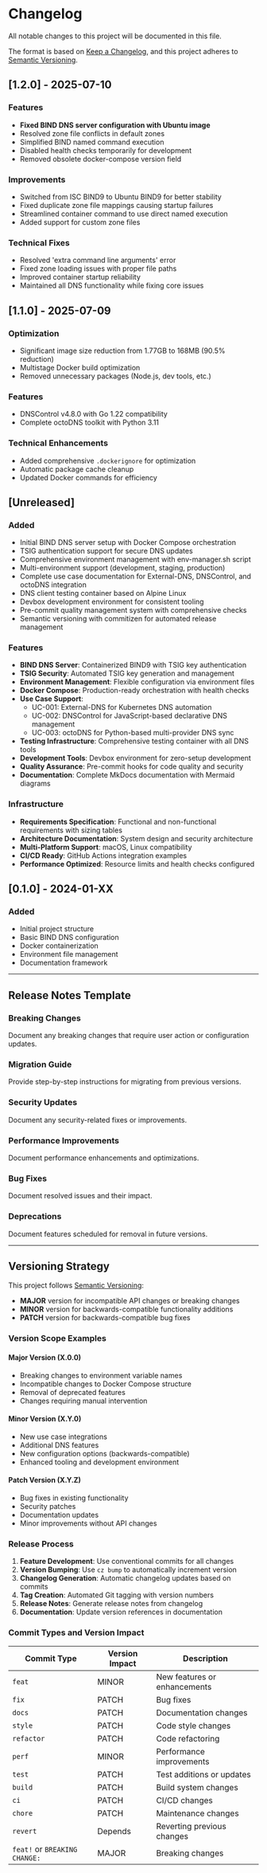 # Changelog

All notable changes to this project will be documented in this file.

The format is based on [Keep a Changelog](https://keepachangelog.com/en/1.0.0/),
and this project adheres to [Semantic Versioning](https://semver.org/spec/v2.0.0.html).

## [1.2.0] - 2025-07-10

### Features
- **Fixed BIND DNS server configuration with Ubuntu image**
- Resolved zone file conflicts in default zones
- Simplified BIND named command execution
- Disabled health checks temporarily for development
- Removed obsolete docker-compose version field

### Improvements
- Switched from ISC BIND9 to Ubuntu BIND9 for better stability
- Fixed duplicate zone file mappings causing startup failures
- Streamlined container command to use direct named execution
- Added support for custom zone files

### Technical Fixes
- Resolved 'extra command line arguments' error
- Fixed zone loading issues with proper file paths
- Improved container startup reliability
- Maintained all DNS functionality while fixing core issues

## [1.1.0] - 2025-07-09

### Optimization
- Significant image size reduction from 1.77GB to 168MB (90.5% reduction)
- Multistage Docker build optimization
- Removed unnecessary packages (Node.js, dev tools, etc.)

### Features
- DNSControl v4.8.0 with Go 1.22 compatibility
- Complete octoDNS toolkit with Python 3.11

### Technical Enhancements
- Added comprehensive `.dockerignore` for optimization
- Automatic package cache cleanup
- Updated Docker commands for efficiency

## [Unreleased]

### Added
- Initial BIND DNS server setup with Docker Compose orchestration
- TSIG authentication support for secure DNS updates
- Comprehensive environment management with env-manager.sh script
- Multi-environment support (development, staging, production)
- Complete use case documentation for External-DNS, DNSControl, and octoDNS integration
- DNS client testing container based on Alpine Linux
- Devbox development environment for consistent tooling
- Pre-commit quality management system with comprehensive checks
- Semantic versioning with commitizen for automated release management

### Features
- **BIND DNS Server**: Containerized BIND9 with TSIG key authentication
- **TSIG Security**: Automated TSIG key generation and management
- **Environment Management**: Flexible configuration via environment files
- **Docker Compose**: Production-ready orchestration with health checks
- **Use Case Support**: 
  - UC-001: External-DNS for Kubernetes DNS automation
  - UC-002: DNSControl for JavaScript-based declarative DNS management
  - UC-003: octoDNS for Python-based multi-provider DNS sync
- **Testing Infrastructure**: Comprehensive testing container with all DNS tools
- **Development Tools**: Devbox environment for zero-setup development
- **Quality Assurance**: Pre-commit hooks for code quality and security
- **Documentation**: Complete MkDocs documentation with Mermaid diagrams

### Infrastructure
- **Requirements Specification**: Functional and non-functional requirements with sizing tables
- **Architecture Documentation**: System design and security architecture
- **Multi-Platform Support**: macOS, Linux compatibility
- **CI/CD Ready**: GitHub Actions integration examples
- **Performance Optimized**: Resource limits and health checks configured

## [0.1.0] - 2024-01-XX

### Added
- Initial project structure
- Basic BIND DNS configuration
- Docker containerization
- Environment file management
- Documentation framework

---

## Release Notes Template

### Breaking Changes
Document any breaking changes that require user action or configuration updates.

### Migration Guide
Provide step-by-step instructions for migrating from previous versions.

### Security Updates
Document any security-related fixes or improvements.

### Performance Improvements
Document performance enhancements and optimizations.

### Bug Fixes
Document resolved issues and their impact.

### Deprecations
Document features scheduled for removal in future versions.

---

## Versioning Strategy

This project follows [Semantic Versioning](https://semver.org/):

- **MAJOR** version for incompatible API changes or breaking changes
- **MINOR** version for backwards-compatible functionality additions
- **PATCH** version for backwards-compatible bug fixes

### Version Scope Examples

#### Major Version (X.0.0)
- Breaking changes to environment variable names
- Incompatible changes to Docker Compose structure
- Removal of deprecated features
- Changes requiring manual intervention

#### Minor Version (X.Y.0)
- New use case integrations
- Additional DNS features
- New configuration options (backwards-compatible)
- Enhanced tooling and development environment

#### Patch Version (X.Y.Z)
- Bug fixes in existing functionality
- Security patches
- Documentation updates
- Minor improvements without API changes

### Release Process

1. **Feature Development**: Use conventional commits for all changes
2. **Version Bumping**: Use `cz bump` to automatically increment version
3. **Changelog Generation**: Automatic changelog updates based on commits
4. **Tag Creation**: Automated Git tagging with version numbers
5. **Release Notes**: Generate release notes from changelog
6. **Documentation**: Update version references in documentation

### Commit Types and Version Impact

| Commit Type | Version Impact | Description |
|-------------|----------------|-------------|
| `feat` | MINOR | New features or enhancements |
| `fix` | PATCH | Bug fixes |
| `docs` | PATCH | Documentation changes |
| `style` | PATCH | Code style changes |
| `refactor` | PATCH | Code refactoring |
| `perf` | MINOR | Performance improvements |
| `test` | PATCH | Test additions or updates |
| `build` | PATCH | Build system changes |
| `ci` | PATCH | CI/CD changes |
| `chore` | PATCH | Maintenance changes |
| `revert` | Depends | Reverting previous changes |
| `feat!` or `BREAKING CHANGE:` | MAJOR | Breaking changes |
